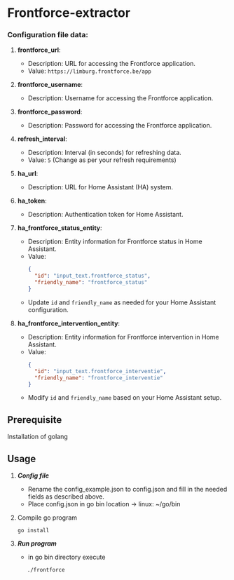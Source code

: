 # Frontforce-extractor

### Configuration file data:

1. **frontforce_url**:

   - Description: URL for accessing the Frontforce application.
   - Value: `https://limburg.frontforce.be/app`

2. **frontforce_username**:

   - Description: Username for accessing the Frontforce application.

3. **frontforce_password**:

   - Description: Password for accessing the Frontforce application.

4. **refresh_interval**:

   - Description: Interval (in seconds) for refreshing data.
   - Value: `5` (Change as per your refresh requirements)

5. **ha_url**:

   - Description: URL for Home Assistant (HA) system.

6. **ha_token**:

   - Description: Authentication token for Home Assistant.

7. **ha_frontforce_status_entity**:

   - Description: Entity information for Frontforce status in Home Assistant.
   - Value:
     ```json
     {
       "id": "input_text.frontforce_status",
       "friendly_name": "frontforce_status"
     }
     ```
   - Update `id` and `friendly_name` as needed for your Home Assistant configuration.

8. **ha_frontforce_intervention_entity**:
   - Description: Entity information for Frontforce intervention in Home Assistant.
   - Value:
     ```json
     {
       "id": "input_text.frontforce_interventie",
       "friendly_name": "frontforce_interventie"
     }
     ```
   - Modify `id` and `friendly_name` based on your Home Assistant setup.

## Prerequisite

Installation of golang

## Usage

1. **_Config file_**

   - Rename the config_example.json to config.json and fill in the needed fields as described above.
   - Place config.json in go bin location
     -> linux: ~/go/bin

2. Compile go program
   ```
   go install
   ```
3. **_Run program_**
   - in go bin directory execute
   ```console
      ./frontforce
   ```

